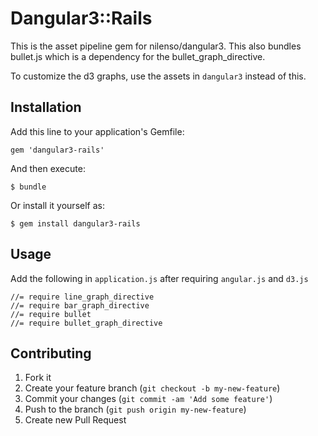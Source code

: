 # Dangular3::Rails

This is the asset pipeline gem for nilenso/dangular3.
This also bundles bullet.js which is a dependency for the bullet_graph_directive.

To customize the d3 graphs, use the assets in `dangular3` instead of this.

## Installation

Add this line to your application's Gemfile:

    gem 'dangular3-rails'

And then execute:

    $ bundle

Or install it yourself as:

    $ gem install dangular3-rails

## Usage

Add the following in `application.js` after requiring `angular.js` and `d3.js`

    //= require line_graph_directive
    //= require bar_graph_directive
    //= require bullet
    //= require bullet_graph_directive

## Contributing

1. Fork it
2. Create your feature branch (`git checkout -b my-new-feature`)
3. Commit your changes (`git commit -am 'Add some feature'`)
4. Push to the branch (`git push origin my-new-feature`)
5. Create new Pull Request
